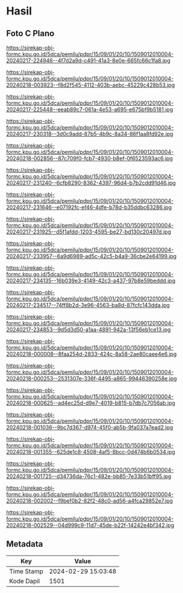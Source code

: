 # Hasil

## Foto C Plano

https://sirekap-obj-formc.kpu.go.id/5dca/pemilu/pdpr/15/09/01/20/10/1509012010004-20240217-224946--4f7d2a9d-c491-41a3-8e0e-665fc66c1fa8.jpg

https://sirekap-obj-formc.kpu.go.id/5dca/pemilu/pdpr/15/09/01/20/10/1509012010004-20240218-003923--f8d2f545-4112-403b-aebc-45229c428b53.jpg

https://sirekap-obj-formc.kpu.go.id/5dca/pemilu/pdpr/15/09/01/20/10/1509012010004-20240217-225448--eeab89c7-061a-4e53-a695-e675bf9b5181.jpg

https://sirekap-obj-formc.kpu.go.id/5dca/pemilu/pdpr/15/09/01/20/10/1509012010004-20240217-230318--3d0c9add-87b5-4b9c-8a34-86f1aa8fd92e.jpg

https://sirekap-obj-formc.kpu.go.id/5dca/pemilu/pdpr/15/09/01/20/10/1509012010004-20240218-002856--87c709f0-fcb7-4930-b8ef-0f6523593ac6.jpg

https://sirekap-obj-formc.kpu.go.id/5dca/pemilu/pdpr/15/09/01/20/10/1509012010004-20240217-231240--6cfb8290-8362-4397-96d4-b7b2cdd91d46.jpg

https://sirekap-obj-formc.kpu.go.id/5dca/pemilu/pdpr/15/09/01/20/10/1509012010004-20240217-231646--e07192fc-ef46-4dfe-b78d-b35ddbc63286.jpg

https://sirekap-obj-formc.kpu.go.id/5dca/pemilu/pdpr/15/09/01/20/10/1509012010004-20240217-231925--d5f1afdd-1203-4595-be27-bd130c20497d.jpg

https://sirekap-obj-formc.kpu.go.id/5dca/pemilu/pdpr/15/09/01/20/10/1509012010004-20240217-233957--6a9d6989-ad5c-42c5-b4a9-36cbe2e64199.jpg

https://sirekap-obj-formc.kpu.go.id/5dca/pemilu/pdpr/15/09/01/20/10/1509012010004-20240217-234135--16b039e3-4149-42c3-a437-97b8e59beddd.jpg

https://sirekap-obj-formc.kpu.go.id/5dca/pemilu/pdpr/15/09/01/20/10/1509012010004-20240217-234517--74ff8b2d-3e96-4563-ba8d-87fcfc143dda.jpg

https://sirekap-obj-formc.kpu.go.id/5dca/pemilu/pdpr/15/09/01/20/10/1509012010004-20240217-234853--9d5d3d50-a1aa-4891-942a-13f56eb1ce13.jpg

https://sirekap-obj-formc.kpu.go.id/5dca/pemilu/pdpr/15/09/01/20/10/1509012010004-20240218-000008--8faa254d-2833-424c-8a58-2ae80caee4e6.jpg

https://sirekap-obj-formc.kpu.go.id/5dca/pemilu/pdpr/15/09/01/20/10/1509012010004-20240218-000253--2531307e-336f-4495-a865-99446390258e.jpg

https://sirekap-obj-formc.kpu.go.id/5dca/pemilu/pdpr/15/09/01/20/10/1509012010004-20240218-000625--ad4ec25d-d9e7-4019-b815-b7db7c7056ab.jpg

https://sirekap-obj-formc.kpu.go.id/5dca/pemilu/pdpr/15/09/01/20/10/1509012010004-20240218-001036--9bc7d367-d974-45f0-ab5b-9fa037a7ead2.jpg

https://sirekap-obj-formc.kpu.go.id/5dca/pemilu/pdpr/15/09/01/20/10/1509012010004-20240218-001355--625de1c8-4508-4af5-8bcc-0d474b6b0534.jpg

https://sirekap-obj-formc.kpu.go.id/5dca/pemilu/pdpr/15/09/01/20/10/1509012010004-20240218-001725--d34736da-76c1-482e-bb85-7e33b51bff95.jpg

https://sirekap-obj-formc.kpu.go.id/5dca/pemilu/pdpr/15/09/01/20/10/1509012010004-20240218-002002--f9bef0b2-82f2-48c0-ad56-a4fca29852e7.jpg

https://sirekap-obj-formc.kpu.go.id/5dca/pemilu/pdpr/15/09/01/20/10/1509012010004-20240218-002529--04d999c9-11d7-45de-b22f-14242e4bf342.jpg


## Metadata

| Key        | Value               |
| ---------- | ------------------- |
| Time Stamp | 2024-02-29 15:03:48 |
| Kode Dapil | 1501                |



